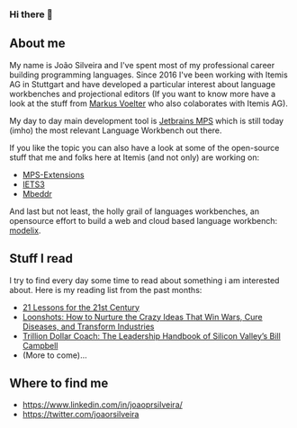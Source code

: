 ### Hi there 👋

## About me

My name is João Silveira and I've spent most of my professional career building programming languages. Since 2016 I've been working with Itemis AG in Stuttgart and have developed a particular interest about language workbenches and projectional editors (If you want to know more have a look at the stuff from [Markus Voelter](https://voelter.de/publications.html) who also colaborates with Itemis AG).

My day to day main development tool is [Jetbrains MPS](https://www.jetbrains.com/mps/) which is still today (imho) the most relevant Language Workbench out there.

If you like the topic you can also have a look at some of the open-source stuff that me and folks here at Itemis (and not only) are working on:

* [MPS-Extensions](https://github.com/JetBrains/MPS-extensions)
* [IETS3](https://github.com/IETS3/iets3.opensource)
* [Mbeddr](https://github.com/mbeddr)

And last but not least, the holly grail of languages workbenches, an opensource effort to build a web and cloud based language workbench: [modelix](https://github.com/modelix/modelix).

## Stuff I read

I try to find every day some time to read about something i am interested about. Here is my reading list from the past months:
* [21 Lessons for the 21st Century](https://www.amazon.de/gp/product/B0767FS76G/ref=kinw_myk_ro_titlea)
* [Loonshots: How to Nurture the Crazy Ideas That Win Wars, Cure Diseases, and Transform Industries](https://www.amazon.de/gp/product/B07D2BKVQR/ref=kinw_myk_ro_title)
* [Trillion Dollar Coach: The Leadership Handbook of Silicon Valley’s Bill Campbell](https://www.amazon.de/gp/product/B07JFKHCNY/ref=kinw_myk_ro_title)
* (More to come)...

## Where to find me
* https://www.linkedin.com/in/joaoprsilveira/
* https://twitter.com/joaorsilveira
